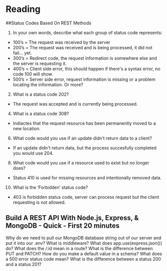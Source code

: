 # Reading

##Status Codes Based On REST Methods

1. In your own words, describe what each group of status code represents:

- 100’s = The request was received by the server
- 200’s = The request was received and is being processed, it did not fail... yet.
- 300’s = Redirect code, the request information is somewhere else and the server is requesting it.
- 400’s = Client side error, this should happen if there's a syntax error, no code 100 will show.
- 500’s = Server side error, request information is missing or a problem locating the information. Or more?

2. What is a status code 202?
  - The request was accepted and is currently being processed.
4. What is a status code 308?
  - Indiactes that the request resource has been permanently moved to a new location.
6. What code would you use if an update didn’t return data to a client?
  - If an update didn't return data, but the process succesfully completed you would use 204.
8. What code would you use if a resource used to exist but no longer does?
  - Status 410 is used for missing resources and intentionally removed data.
10. What is the ‘Forbidden’ status code?
  - 403 is forbidden status code, server can process request but the client requesting is not allowed.

## Build A REST API With Node.js, Express, & MongoDB - Quick - First 20 minutes

Why do we need to pull our MongoDB database string out of our server and put it into our .env?
What is middleware?
What does app.use(express.json()) do?
What does the /:id mean in a route?
What is the difference between PUT and PATCH?
How do you make a default value in a schema?
What does a 500 error status code mean?
What is the difference between a status 200 and a status 201?
